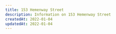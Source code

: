 ```yaml
---
title: 153 Hemenway Street
description: Information on 153 Hemenway Street
createdAt: 2022-01-04
updatedAt: 2022-01-04
---
```

  
  